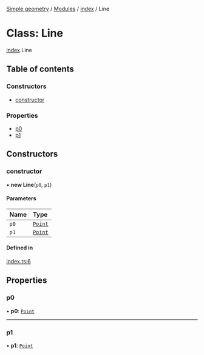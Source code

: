 [Simple geometry](../README.md) / [Modules](../modules.md) / [index](../modules/index.md) / Line

# Class: Line

[index](../modules/index.md).Line

## Table of contents

### Constructors

- [constructor](index.Line.md#constructor)

### Properties

- [p0](index.Line.md#p0)
- [p1](index.Line.md#p1)

## Constructors

### constructor

• **new Line**(`p0`, `p1`)

#### Parameters

| Name | Type |
| :------ | :------ |
| `p0` | [`Point`](index.Point.md) |
| `p1` | [`Point`](index.Point.md) |

#### Defined in

[index.ts:6](https://github.com/RodionNikolaev/simple-geometry/blob/88bb558/src/index.ts#L6)

## Properties

### p0

• **p0**: [`Point`](index.Point.md)

___

### p1

• **p1**: [`Point`](index.Point.md)
